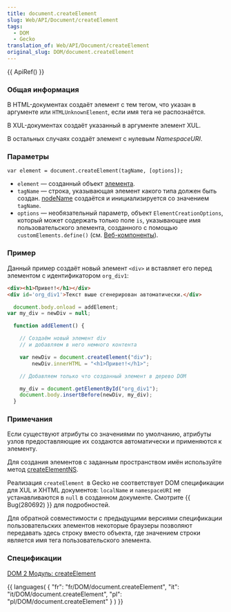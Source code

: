 ```yaml
---
title: document.createElement
slug: Web/API/Document/createElement
tags:
  - DOM
  - Gecko
translation_of: Web/API/Document/createElement
original_slug: DOM/document.createElement
---
```

{{ ApiRef() }}

### Общая информация

В HTML-документах создаёт элемент c тем тегом, что указан в аргументе или `HTMLUnknownElement`, если имя тега не распознаётся.

В XUL-документах создаёт указанный в аргументе элемент XUL.

В остальных случаях создаёт элемент с нулевым _NamespaceURI_.

### Параметры

```
var element = document.createElement(tagName, [options]);
```

- `element` — созданный объект [элемента](../Web/API/Element).
- `tagName` — строка, указывающая элемент какого типа должен быть создан. [nodeName](ru/DOM/element.nodeName) создаётся и инициализируется со значением `tagName`.
- `options` — необязательный параметр, объект `ElementCreationOptions`, который может содержать только поле `is`, указывающее имя пользовательского элемента, созданного с помощью `customElements.define()` (см. [Веб-компоненты](/ru/docs/Web/Web_Components)).

### Пример

Данный пример создаёт новый элемент `<div>` и вставляет его перед элементом с идентификатором `org_div1`:

```html
<div><h1>Привет!</h1></div>
<div id='org_div1'>Текст выше сгенерирован автоматически.</div>
```

```js
  document.body.onload = addElement;
var my_div = newDiv = null;

  function addElement() {

    // Создаём новый элемент div
    // и добавляем в него немного контента

    var newDiv = document.createElement("div");
        newDiv.innerHTML = "<h1>Привет!</h1>";

    // Добавляем только что созданный элемент в дерево DOM

    my_div = document.getElementById("org_div1");
    document.body.insertBefore(newDiv, my_div);
  }
```

### Примечания

Если существуют атрибуты со значениями по умолчанию, атрибуты узлов предоставляющие их создаются автоматически и применяются к элементу.

Для создания элементов с заданным пространством имён используйте метод [createElementNS](ru/DOM/document.createElementNS).

Реализация `createElement `в Gecko не соответствует DOM спецификации для XUL и XHTML документов: `localName` и `namespaceURI` не устанавливаются в `null` в созданном документе. Смотрите {{ Bug(280692) }} для подробностей.

Для обратной совместимости с предыдущими версиями спецификации пользовательских элементов некоторые браузеры позволяют передавать здесь строку вместо объекта, где значением строки является имя тега пользовательского элемента.

### Спецификации

[DOM 2 Модуль: createElement](http://www.w3.org/TR/2000/REC-DOM-Level-2-Core-20001113/core.html#ID-2141741547)

{{ languages( { "fr": "fr/DOM/document.createElement", "it": "it/DOM/document.createElement", "pl": "pl/DOM/document.createElement" } ) }}
